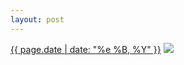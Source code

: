 ```yaml
---
layout: post
---
```


<p>
  <time><a href="/60">{{ page.date | date: "%e %B, %Y" }}</a></time>
  <a href="/60"><img src="{{ site.assets_url }}/60.jpg"/></a>
</p>
